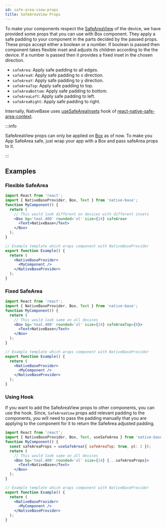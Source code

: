 ```yaml
---
id: safe-area-view-props
title: SafeAreaView Props
---
```


To make your components respect the [SafeAreaView](https://reactnative.dev/docs/safeareaview) of the device, we have provided some props that you can use with Box component. They apply a safe padding to your component in the parts decided by the passed props. These props accept either a boolean or a number. If boolean is passed then component takes flexible inset and adjusts its children according to the the device. If a number is passed then it provides a fixed inset in the chosen direction.

- `safeArea`: Apply safe padding to all edges.
- `safeAreaX`: Apply safe padding to x direction.
- `safeAreaY`: Apply safe padding to y direction.
- `safeAreaTop`: Apply safe padding to top.
- `safeAreaBottom`: Apply safe padding to bottom.
- `safeAreaLeft`: Apply safe padding to left.
- `safeAreaRight`: Apply safe padding to right.

Internally, NativeBase uses [useSafeAreaInsets](https://docs.expo.io/versions/latest/sdk/safe-area-context/#hooks) hook of [react-native-safe-area-context](https://github.com/th3rdwave/react-native-safe-area-context).

:::info

SafeAreaView props can only be applied on [Box](box.md) as of now. To make you App SafeArea safe, just wrap your app with a Box and pass safeArea props to it.

:::

## Examples

### Flexible SafeArea

```jsx isLive=true
import React from 'react';
import { NativeBaseProvider, Box, Text } from 'native-base';
function MyComponent() {
  return (
    // This would look different on devices with different insets
    <Box bg='teal.400' rounded='xl' size={24} safeArea>
      <Text>NativeBase</Text>
    </Box>
  );
}

// Example template which wraps component with NativeBaseProvider
export function Example() {
  return (
    <NativeBaseProvider>
      <MyComponent />
    </NativeBaseProvider>
  );
}
```

### Fixed SafeArea

```jsx isLive=true
import React from 'react';
import { NativeBaseProvider, Box, Text } from 'native-base';
function MyComponent() {
  return (
    // This would look same on all devices
    <Box bg='teal.400' rounded='xl' size={24} safeAreaTop={8}>
      <Text>NativeBase</Text>
    </Box>
  );
}

// Example template which wraps component with NativeBaseProvider
export function Example() {
  return (
    <NativeBaseProvider>
      <MyComponent />
    </NativeBaseProvider>
  );
}

```

### Using Hook

If you want to add the SafeAreaView props to other components, you can use the hook. Since, `SafeAreaView` props add relevant padding to the components, you will need to pass the padding manually that you are applying to the component for it to return the SafeArea adjusted padding.

```jsx isLive=true
import React from 'react';
import { NativeBaseProvider, Box, Text, useSafeArea } from 'native-base';
function MyComponent() {
  const safeAreaProps = useSafeArea({ safeAreaTop: true, pt: 2 });
  return (
    // This would look same on all devices
    <Box bg='teal.400' rounded='xl' size={24} {...safeAreaProps}>
      <Text>NativeBase</Text>
    </Box>
  );
}

// Example template which wraps component with NativeBaseProvider
export function Example() {
  return (
    <NativeBaseProvider>
      <MyComponent />
    </NativeBaseProvider>
  );
}

```
